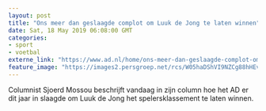 ```yaml
---
layout: post
title: "Ons meer dan geslaagde complot om Luuk de Jong te laten winnen"
date: Sat, 18 May 2019 06:08:00 GMT
categories: 
- sport 
- voetbal 
externe_link: "https://www.ad.nl/home/ons-meer-dan-geslaagde-complot-om-luuk-de-jong-te-laten-winnen~a6293d97/"
feature_image: "https://images2.persgroep.net/rcs/W05haDShVI9NZCg88hHEvtRnVO4/diocontent/148379849/_fitwidth/400/?appId=21791a8992982cd8da851550a453bd7f&quality=0.7"
---
```


Columnist Sjoerd Mossou beschrijft vandaag in zijn column hoe het AD er dit jaar in slaagde om Luuk de Jong het spelersklassement te laten winnen.
